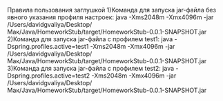 Правила пользования заглушкой
1)Команда для запуска jar-файла без явного указания профиля настроек:
java -Xms2048m -Xmx4096m -jar /Users/davidgvaliya/Desktop/Мак/Java/HomeworkStub/target/HomeworkStub-0.0.1-SNAPSHOT.jar
2)Команда для запуска jar-файла с профилем test1:
java -Dspring.profiles.active=test1 -Xms2048m -Xmx4096m -jar /Users/davidgvaliya/Desktop/Мак/Java/HomeworkStub/target/HomeworkStub-0.0.1-SNAPSHOT.jar
3)Команда для запуска jar-файла с профилем test2:
java -Dspring.profiles.active=test2 -Xms2048m -Xmx4096m -jar /Users/davidgvaliya/Desktop/Мак/Java/HomeworkStub/target/HomeworkStub-0.0.1-SNAPSHOT.jar
